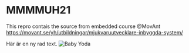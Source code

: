 # MMMMUH21
This repro contais the source from embedded course @MovAnt
https://movant.se/yh/utbildningar/mjukvaruutvecklare-inbyggda-system/

Här är en ny rad text.
![Baby Yoda](https://miro.medium.com/max/1200/1*mk1-6aYaf_Bes1E3Imhc0A.jpeg)
